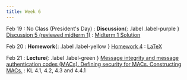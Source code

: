 ```yaml
---
title: Week 6
---
```


Feb 19
: No Class (President's Day)
: **Discussion**{: .label .label-purple } [Discussion 5 (reviewed midterm 1)](/assets/exams/mt1.pdf)
    : [Midterm 1 Solution](/assets/exams/mt1_sol.pdf)

Feb 20
: **Homework**{: .label .label-yellow } [Homework 4](/assets/homework/hw4.pdf)
    : [LaTeX](/assets/homework/hw4.tex)

Feb 21
: **Lecture**{: .label .label-green } [Message integrity and message authentication codes (MACs). Defining security for MACs. Constructing MACs.](/assets/lecture_slides/lec9.pdf)
    : KL 4.1, 4.2, 4.3 and 4.4.1
